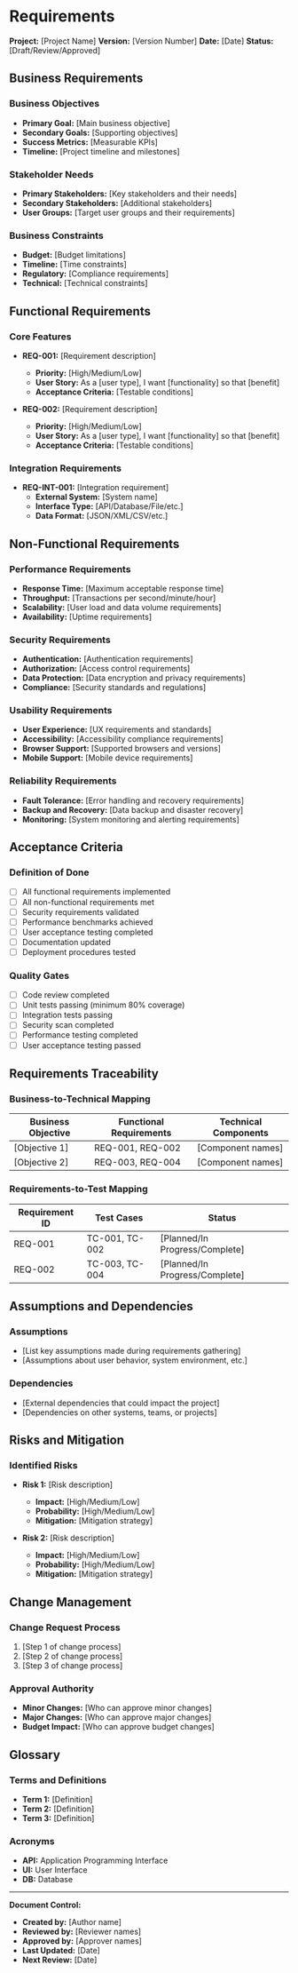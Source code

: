 # Requirements

**Project:** [Project Name]
**Version:** [Version Number]
**Date:** [Date]
**Status:** [Draft/Review/Approved]

## Business Requirements

### Business Objectives
- **Primary Goal:** [Main business objective]
- **Secondary Goals:** [Supporting objectives]
- **Success Metrics:** [Measurable KPIs]
- **Timeline:** [Project timeline and milestones]

### Stakeholder Needs
- **Primary Stakeholders:** [Key stakeholders and their needs]
- **Secondary Stakeholders:** [Additional stakeholders]
- **User Groups:** [Target user groups and their requirements]

### Business Constraints
- **Budget:** [Budget limitations]
- **Timeline:** [Time constraints]
- **Regulatory:** [Compliance requirements]
- **Technical:** [Technical constraints]

## Functional Requirements

### Core Features
- **REQ-001:** [Requirement description]
  - **Priority:** [High/Medium/Low]
  - **User Story:** As a [user type], I want [functionality] so that [benefit]
  - **Acceptance Criteria:** [Testable conditions]

- **REQ-002:** [Requirement description]
  - **Priority:** [High/Medium/Low]
  - **User Story:** As a [user type], I want [functionality] so that [benefit]
  - **Acceptance Criteria:** [Testable conditions]

### Integration Requirements
- **REQ-INT-001:** [Integration requirement]
  - **External System:** [System name]
  - **Interface Type:** [API/Database/File/etc.]
  - **Data Format:** [JSON/XML/CSV/etc.]

## Non-Functional Requirements

### Performance Requirements
- **Response Time:** [Maximum acceptable response time]
- **Throughput:** [Transactions per second/minute/hour]
- **Scalability:** [User load and data volume requirements]
- **Availability:** [Uptime requirements]

### Security Requirements
- **Authentication:** [Authentication requirements]
- **Authorization:** [Access control requirements]
- **Data Protection:** [Data encryption and privacy requirements]
- **Compliance:** [Security standards and regulations]

### Usability Requirements
- **User Experience:** [UX requirements and standards]
- **Accessibility:** [Accessibility compliance requirements]
- **Browser Support:** [Supported browsers and versions]
- **Mobile Support:** [Mobile device requirements]

### Reliability Requirements
- **Fault Tolerance:** [Error handling and recovery requirements]
- **Backup and Recovery:** [Data backup and disaster recovery]
- **Monitoring:** [System monitoring and alerting requirements]

## Acceptance Criteria

### Definition of Done
- [ ] All functional requirements implemented
- [ ] All non-functional requirements met
- [ ] Security requirements validated
- [ ] Performance benchmarks achieved
- [ ] User acceptance testing completed
- [ ] Documentation updated
- [ ] Deployment procedures tested

### Quality Gates
- [ ] Code review completed
- [ ] Unit tests passing (minimum 80% coverage)
- [ ] Integration tests passing
- [ ] Security scan completed
- [ ] Performance testing completed
- [ ] User acceptance testing passed

## Requirements Traceability

### Business-to-Technical Mapping
| Business Objective | Functional Requirements | Technical Components |
|-------------------|------------------------|---------------------|
| [Objective 1] | REQ-001, REQ-002 | [Component names] |
| [Objective 2] | REQ-003, REQ-004 | [Component names] |

### Requirements-to-Test Mapping
| Requirement ID | Test Cases | Status |
|---------------|------------|--------|
| REQ-001 | TC-001, TC-002 | [Planned/In Progress/Complete] |
| REQ-002 | TC-003, TC-004 | [Planned/In Progress/Complete] |

## Assumptions and Dependencies

### Assumptions
- [List key assumptions made during requirements gathering]
- [Assumptions about user behavior, system environment, etc.]

### Dependencies
- [External dependencies that could impact the project]
- [Dependencies on other systems, teams, or projects]

## Risks and Mitigation

### Identified Risks
- **Risk 1:** [Risk description]
  - **Impact:** [High/Medium/Low]
  - **Probability:** [High/Medium/Low]
  - **Mitigation:** [Mitigation strategy]

- **Risk 2:** [Risk description]
  - **Impact:** [High/Medium/Low]
  - **Probability:** [High/Medium/Low]
  - **Mitigation:** [Mitigation strategy]

## Change Management

### Change Request Process
1. [Step 1 of change process]
2. [Step 2 of change process]
3. [Step 3 of change process]

### Approval Authority
- **Minor Changes:** [Who can approve minor changes]
- **Major Changes:** [Who can approve major changes]
- **Budget Impact:** [Who can approve budget changes]

## Glossary

### Terms and Definitions
- **Term 1:** [Definition]
- **Term 2:** [Definition]
- **Term 3:** [Definition]

### Acronyms
- **API:** Application Programming Interface
- **UI:** User Interface
- **DB:** Database

---

**Document Control:**
- **Created by:** [Author name]
- **Reviewed by:** [Reviewer names]
- **Approved by:** [Approver names]
- **Last Updated:** [Date]
- **Next Review:** [Date]
